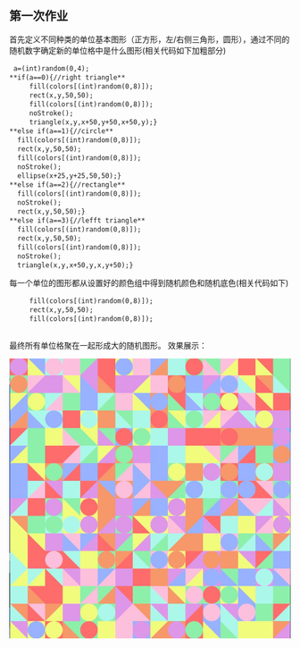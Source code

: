 
## 第一次作业 
首先定义不同种类的单位基本图形（正方形，左/右侧三角形，圆形），通过不同的随机数字确定新的单位格中是什么图形(相关代码如下加粗部分)
```
 a=(int)random(0,4);
**if(a==0){//right triangle**
     fill(colors[(int)random(0,8)]);
     rect(x,y,50,50);
     fill(colors[(int)random(0,8)]);
     noStroke();
     triangle(x,y,x+50,y+50,x+50,y);}
**else if(a==1){//circle**
  fill(colors[(int)random(0,8)]);
  rect(x,y,50,50);
  fill(colors[(int)random(0,8)]);
  noStroke();
  ellipse(x+25,y+25,50,50);}
**else if(a==2){//rectangle**
  fill(colors[(int)random(0,8)]);
  noStroke();
  rect(x,y,50,50);}
**else if(a==3){//lefft triangle**
  fill(colors[(int)random(0,8)]);
  rect(x,y,50,50);
  fill(colors[(int)random(0,8)]);
  noStroke();
  triangle(x,y,x+50,y,x,y+50);}
  ```
  
  
每一个单位的图形都从设置好的颜色组中得到随机颜色和随机底色(相关代码如下)
```
     fill(colors[(int)random(0,8)]);
     rect(x,y,50,50);
     fill(colors[(int)random(0,8)]);
     
 ```
     

最终所有单位格聚在一起形成大的随机图形。
效果展示：

![](https://github.com/alm-adlt/homework/blob/main/image/%E5%B1%8F%E5%B9%95%E6%88%AA%E5%9B%BE%202021-09-27%20231321.jpg)
